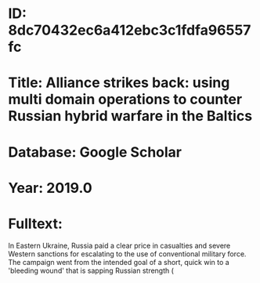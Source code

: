 # ID: 8dc70432ec6a412ebc3c1fdfa96557fc
# Title: Alliance strikes back: using multi domain operations to counter Russian hybrid warfare in the Baltics
# Database: Google Scholar
# Year: 2019.0
# Fulltext:
In Eastern Ukraine, Russia paid a clear price in casualties and severe Western sanctions for escalating to the use of conventional military force.
The campaign went from the intended goal of a short, quick win to a 'bleeding wound' that is sapping Russian strength (